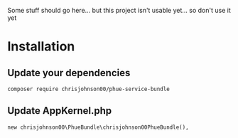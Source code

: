 Some stuff should go here... but this project isn't usable yet... so don't use it yet

# Installation #

## Update your dependencies ##

```
composer require chrisjohnson00/phue-service-bundle
```

## Update AppKernel.php ##

```
new chrisjohnson00\PhueBundle\chrisjohnson00PhueBundle(),
```